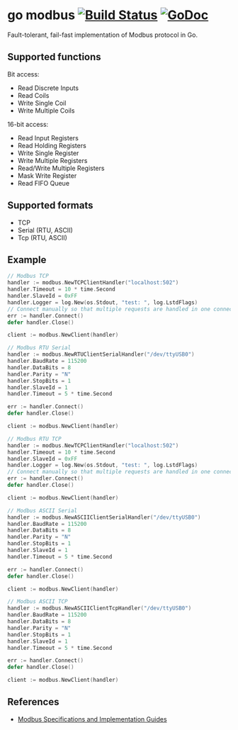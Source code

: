 go modbus [![Build Status](https://travis-ci.org/goburrow/modbus.svg?branch=master)](https://travis-ci.org/goburrow/modbus) [![GoDoc](https://godoc.org/github.com/goburrow/modbus?status.svg)](https://godoc.org/github.com/goburrow/modbus)
=========
Fault-tolerant, fail-fast implementation of Modbus protocol in Go.

Supported functions
-------------------
Bit access:
*   Read Discrete Inputs
*   Read Coils
*   Write Single Coil
*   Write Multiple Coils

16-bit access:
*   Read Input Registers
*   Read Holding Registers
*   Write Single Register
*   Write Multiple Registers
*   Read/Write Multiple Registers
*   Mask Write Register
*   Read FIFO Queue

Supported formats
-----------------
*   TCP
*   Serial (RTU, ASCII)
*   Tcp (RTU, ASCII)

Example
-----
```go
// Modbus TCP
handler := modbus.NewTCPClientHandler("localhost:502")
handler.Timeout = 10 * time.Second
handler.SlaveId = 0xFF
handler.Logger = log.New(os.Stdout, "test: ", log.LstdFlags)
// Connect manually so that multiple requests are handled in one connection session
err := handler.Connect()
defer handler.Close()

client := modbus.NewClient(handler)
```

```go
// Modbus RTU Serial
handler := modbus.NewRTUClientSerialHandler("/dev/ttyUSB0")
handler.BaudRate = 115200
handler.DataBits = 8
handler.Parity = "N"
handler.StopBits = 1
handler.SlaveId = 1
handler.Timeout = 5 * time.Second

err := handler.Connect()
defer handler.Close()

client := modbus.NewClient(handler)
```

```go
// Modbus RTU TCP
handler := modbus.NewTCPClientHandler("localhost:502")
handler.Timeout = 10 * time.Second
handler.SlaveId = 0xFF
handler.Logger = log.New(os.Stdout, "test: ", log.LstdFlags)
// Connect manually so that multiple requests are handled in one connection session
err := handler.Connect()
defer handler.Close()

client := modbus.NewClient(handler)
```





```go
// Modbus ASCII Serial
handler := modbus.NewASCIIClientSerialHandler("/dev/ttyUSB0")
handler.BaudRate = 115200
handler.DataBits = 8
handler.Parity = "N"
handler.StopBits = 1
handler.SlaveId = 1
handler.Timeout = 5 * time.Second

err := handler.Connect()
defer handler.Close()

client := modbus.NewClient(handler)
```

```go
// Modbus ASCII TCP
handler := modbus.NewASCIIClientTcpHandler("/dev/ttyUSB0")
handler.BaudRate = 115200
handler.DataBits = 8
handler.Parity = "N"
handler.StopBits = 1
handler.SlaveId = 1
handler.Timeout = 5 * time.Second

err := handler.Connect()
defer handler.Close()

client := modbus.NewClient(handler)
```



References
----------

-   [Modbus Specifications and Implementation Guides](http://www.modbus.org/specs.php)
